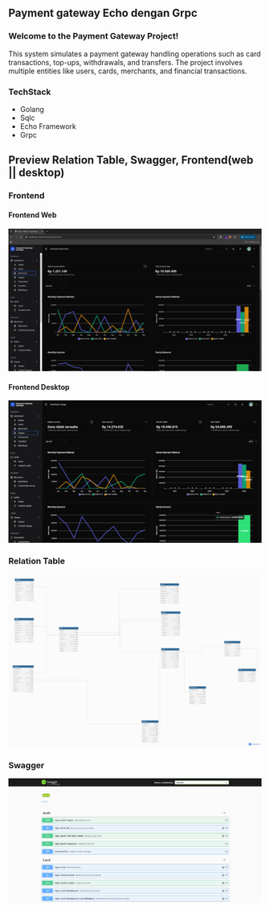 ## Payment gateway Echo dengan Grpc

### **Welcome to the Payment Gateway Project!**
This system simulates a payment gateway handling operations such as card transactions, top-ups, withdrawals, and transfers. The project involves multiple entities like users, cards, merchants, and financial transactions.


### TechStack
- Golang
- Sqlc
- Echo Framework
- Grpc





## Preview Relation Table, Swagger, Frontend(web || desktop)

### Frontend

#### Frontend Web
<img src="./images/preview_payment.png" alt="relation-table" />

#### Frontend Desktop
<img src="./images/preview_payment_desktop.png" alt="relation-table" />

### Relation Table

<img src="./images/relation-table.png" alt="relation-table" />

### Swagger
<img src="./images/swagger_3.png" alt="swagger" />
